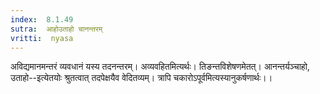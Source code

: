 ```yaml
---
index:  8.1.49
sutra:  आहोउताहो चानन्तरम्
vritti:  nyasa
---
```


अविद्यमानमन्तरं व्यवधानं यस्य तदनन्तरम्। अव्यवहितमित्यर्थः। तिङन्तविशेषणमेतत्। आनन्तर्यञ्चाहो, उताहो--इत्येतयोः श्रुतत्वात् तदपेक्षयैव वेदितव्यम्। त्रापि चकारोऽपूर्वमित्यस्यानुकर्षणार्थः।।

